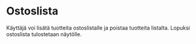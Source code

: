 # Ostoslista

Käyttäjä voi lisätä tuotteita ostoslistalle ja poistaa tuotteita listalta. Lopuksi ostoslista tulostetaan näytölle.
